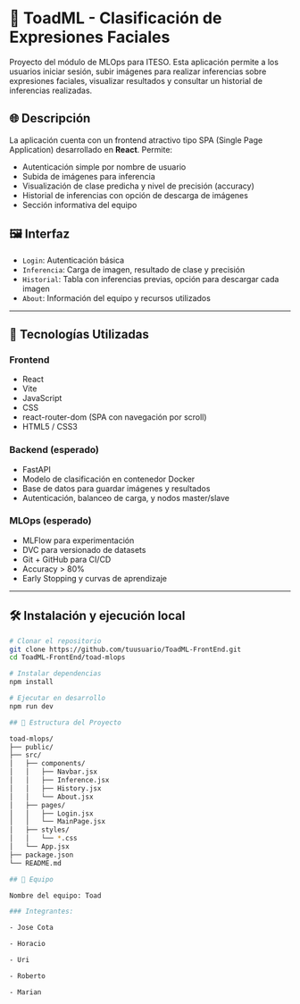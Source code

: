 # 🧠 ToadML - Clasificación de Expresiones Faciales

Proyecto del módulo de MLOps para ITESO. Esta aplicación permite a los usuarios iniciar sesión, subir imágenes para realizar inferencias sobre expresiones faciales, visualizar resultados y consultar un historial de inferencias realizadas.

## 🌐 Descripción

La aplicación cuenta con un frontend atractivo tipo SPA (Single Page Application) desarrollado en **React**. Permite:

- Autenticación simple por nombre de usuario
- Subida de imágenes para inferencia
- Visualización de clase predicha y nivel de precisión (accuracy)
- Historial de inferencias con opción de descarga de imágenes
- Sección informativa del equipo

## 🖼️ Interfaz

- `Login`: Autenticación básica
- `Inferencia`: Carga de imagen, resultado de clase y precisión
- `Historial`: Tabla con inferencias previas, opción para descargar cada imagen
- `About`: Información del equipo y recursos utilizados

---

## 🚀 Tecnologías Utilizadas

### Frontend

- React
- Vite
- JavaScript
- CSS
- react-router-dom (SPA con navegación por scroll)
- HTML5 / CSS3

### Backend (esperado)

- FastAPI
- Modelo de clasificación en contenedor Docker
- Base de datos para guardar imágenes y resultados
- Autenticación, balanceo de carga, y nodos master/slave

### MLOps (esperado)

- MLFlow para experimentación
- DVC para versionado de datasets
- Git + GitHub para CI/CD
- Accuracy > 80%
- Early Stopping y curvas de aprendizaje

---

## 🛠️ Instalación y ejecución local

```bash
# Clonar el repositorio
git clone https://github.com/tuusuario/ToadML-FrontEnd.git
cd ToadML-FrontEnd/toad-mlops

# Instalar dependencias
npm install

# Ejecutar en desarrollo
npm run dev

## 📁 Estructura del Proyecto

toad-mlops/
├── public/
├── src/
│   ├── components/
│   │   ├── Navbar.jsx
│   │   ├── Inference.jsx
│   │   ├── History.jsx
│   │   └── About.jsx
│   ├── pages/
│   │   ├── Login.jsx
│   │   └── MainPage.jsx
│   ├── styles/
│   │   └── *.css
│   └── App.jsx
├── package.json
└── README.md

## 👥 Equipo

Nombre del equipo: Toad

### Integrantes:

- Jose Cota

- Horacio

- Uri

- Roberto

- Marian

